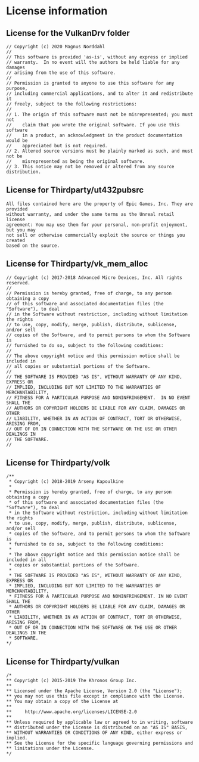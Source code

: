 # License information

## License for the VulkanDrv folder

	// Copyright (c) 2020 Magnus Norddahl
	// 
	// This software is provided 'as-is', without any express or implied
	// warranty.  In no event will the authors be held liable for any damages
	// arising from the use of this software.
	// 
	// Permission is granted to anyone to use this software for any purpose,
	// including commercial applications, and to alter it and redistribute it
	// freely, subject to the following restrictions:
	// 
	// 1. The origin of this software must not be misrepresented; you must not
	//    claim that you wrote the original software. If you use this software
	//    in a product, an acknowledgment in the product documentation would be
	//    appreciated but is not required.
	// 2. Altered source versions must be plainly marked as such, and must not be
	//    misrepresented as being the original software.
	// 3. This notice may not be removed or altered from any source distribution.

## License for Thirdparty/ut432pubsrc

	All files contained here are the property of Epic Games, Inc. They are provided
	without warranty, and under the same terms as the Unreal retail license
	agreement: You may use them for your personal, non-profit enjoyment, but you may
	not sell or otherwise commercially exploit the source or things you created
	based on the source.

## License for Thirdparty/vk_mem_alloc

	// Copyright (c) 2017-2018 Advanced Micro Devices, Inc. All rights reserved.
	//
	// Permission is hereby granted, free of charge, to any person obtaining a copy
	// of this software and associated documentation files (the "Software"), to deal
	// in the Software without restriction, including without limitation the rights
	// to use, copy, modify, merge, publish, distribute, sublicense, and/or sell
	// copies of the Software, and to permit persons to whom the Software is
	// furnished to do so, subject to the following conditions:
	//
	// The above copyright notice and this permission notice shall be included in
	// all copies or substantial portions of the Software.
	//
	// THE SOFTWARE IS PROVIDED "AS IS", WITHOUT WARRANTY OF ANY KIND, EXPRESS OR
	// IMPLIED, INCLUDING BUT NOT LIMITED TO THE WARRANTIES OF MERCHANTABILITY,
	// FITNESS FOR A PARTICULAR PURPOSE AND NONINFRINGEMENT.  IN NO EVENT SHALL THE
	// AUTHORS OR COPYRIGHT HOLDERS BE LIABLE FOR ANY CLAIM, DAMAGES OR OTHER
	// LIABILITY, WHETHER IN AN ACTION OF CONTRACT, TORT OR OTHERWISE, ARISING FROM,
	// OUT OF OR IN CONNECTION WITH THE SOFTWARE OR THE USE OR OTHER DEALINGS IN
	// THE SOFTWARE.
	//

## License for Thirdparty/volk

	/**
	 * Copyright (c) 2018-2019 Arseny Kapoulkine
	 *
	 * Permission is hereby granted, free of charge, to any person obtaining a copy
	 * of this software and associated documentation files (the "Software"), to deal
	 * in the Software without restriction, including without limitation the rights
	 * to use, copy, modify, merge, publish, distribute, sublicense, and/or sell
	 * copies of the Software, and to permit persons to whom the Software is
	 * furnished to do so, subject to the following conditions:
	 *
	 * The above copyright notice and this permission notice shall be included in all
	 * copies or substantial portions of the Software.
	 *
	 * THE SOFTWARE IS PROVIDED "AS IS", WITHOUT WARRANTY OF ANY KIND, EXPRESS OR
	 * IMPLIED, INCLUDING BUT NOT LIMITED TO THE WARRANTIES OF MERCHANTABILITY,
	 * FITNESS FOR A PARTICULAR PURPOSE AND NONINFRINGEMENT. IN NO EVENT SHALL THE
	 * AUTHORS OR COPYRIGHT HOLDERS BE LIABLE FOR ANY CLAIM, DAMAGES OR OTHER
	 * LIABILITY, WHETHER IN AN ACTION OF CONTRACT, TORT OR OTHERWISE, ARISING FROM,
	 * OUT OF OR IN CONNECTION WITH THE SOFTWARE OR THE USE OR OTHER DEALINGS IN THE
	 * SOFTWARE.
	*/

## License for Thirdparty/vulkan

	/*
	** Copyright (c) 2015-2019 The Khronos Group Inc.
	**
	** Licensed under the Apache License, Version 2.0 (the "License");
	** you may not use this file except in compliance with the License.
	** You may obtain a copy of the License at
	**
	**     http://www.apache.org/licenses/LICENSE-2.0
	**
	** Unless required by applicable law or agreed to in writing, software
	** distributed under the License is distributed on an "AS IS" BASIS,
	** WITHOUT WARRANTIES OR CONDITIONS OF ANY KIND, either express or implied.
	** See the License for the specific language governing permissions and
	** limitations under the License.
	*/
